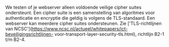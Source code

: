 We testen of je webserver alleen voldoende veilige cipher suites 
ondersteunt. Een cipher suite is een samenstelling van algoritmes voor 
authenticatie en encryptie die geldig is volgens de TLS-standaard. Een 
webserver kan meerdere cipher suites ondersteunen. Zie ['TLS-richtlijnen van
 NCSC'](https://www.ncsc.nl/actueel/whitepapers/ict-beveiligingsrichtlijnen-
voor-transport-layer-security-tls.html), richtlijn B2-1 t/m B2-4.
